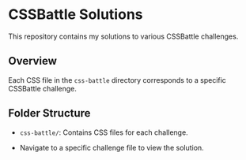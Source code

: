 # CSSBattle Solutions

This repository contains my solutions to various CSSBattle challenges.

## Overview

Each CSS file in the `css-battle` directory corresponds to a specific CSSBattle challenge.

## Folder Structure

- `css-battle/`: Contains CSS files for each challenge.

- Navigate to a specific challenge file to view the solution.

